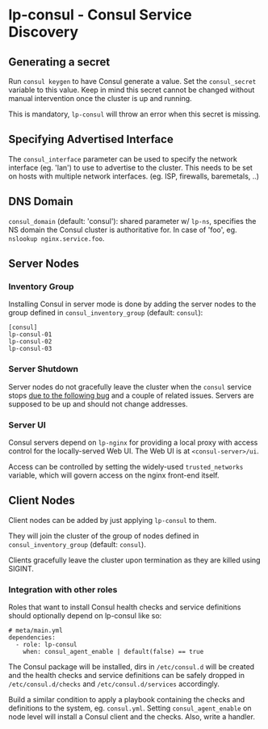 lp-consul - Consul Service Discovery
===

## Generating a secret

Run `consul keygen` to have Consul generate a value. Set the `consul_secret` variable to this value. Keep in mind this secret cannot be changed without manual intervention once the cluster is up and running.

This is mandatory, `lp-consul` will throw an error when this secret is missing.

## Specifying Advertised Interface

The `consul_interface` parameter can be used to specify the network interface
(eg. 'lan') to use to advertise to the cluster. This needs to be set on hosts
with multiple network interfaces. (eg. ISP, firewalls, baremetals, ..)

## DNS Domain

`consul_domain` (default: 'consul'): shared parameter w/ `lp-ns`, specifies
the NS domain the Consul cluster is authoritative for. In case of 'foo', eg.
`nslookup nginx.service.foo`.

## Server Nodes

### Inventory Group

Installing Consul in server mode is done by adding the server nodes to the group defined in `consul_inventory_group` (default: `consul`):

```
[consul]
lp-consul-01
lp-consul-02
lp-consul-03
```

### Server Shutdown

Server nodes do not gracefully leave the cluster when the `consul` service stops [due to the following bug](https://github.com/hashicorp/consul/issues/750) and a couple of related issues. Servers are supposed to be up and should not change addresses.

### Server UI

Consul servers depend on `lp-nginx` for providing a local proxy with access control for the locally-served Web UI. The Web UI is at `<consul-server>/ui`.

Access can be controlled by setting the widely-used `trusted_networks` variable, which will govern access on the nginx front-end itself.

## Client Nodes

Client nodes can be added by just applying `lp-consul` to them.

They will join the cluster of the group of nodes defined in `consul_inventory_group` (default: `consul`).

Clients gracefully leave the cluster upon termination as they are killed using SIGINT.

### Integration with other roles

Roles that want to install Consul health checks and service definitions should
optionally depend on lp-consul like so:

```
# meta/main.yml
dependencies:
  - role: lp-consul
    when: consul_agent_enable | default(false) == true
```

The Consul package will be installed, dirs in `/etc/consul.d` will be created
and the health checks and service definitions can be safely dropped in `/etc/consul.d/checks` and `/etc/consul.d/services` accordingly.

Build a similar condition to apply a playbook containing the checks and
definitions to the system, eg. `consul.yml`. Setting `consul_agent_enable` on
node level will install a Consul client and the checks. Also, write a handler.
